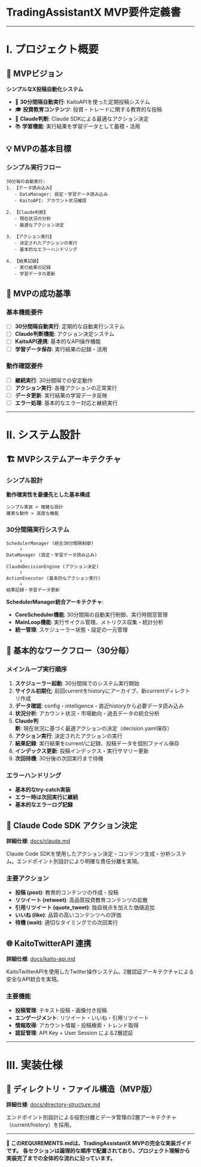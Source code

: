 # TradingAssistantX MVP要件定義書

---

# I. プロジェクト概要

## 🎯 MVPビジョン

**シンプルなX投稿自動化システム**
- 🚀 **30分間隔自動実行**: KaitoAPIを使った定期投稿システム
- 🎓 **投資教育コンテンツ**: 投資・トレードに関する教育的な投稿
- 🤖 **Claude判断**: Claude SDKによる最適なアクション決定
- 📚 **学習機能**: 実行結果を学習データとして蓄積・活用

## 💡 MVPの基本目標

### シンプル実行フロー
```
30分毎の自動実行:
1. 【データ読み込み】
   - DataManager: 設定・学習データ読み込み
   - KaitoAPI: アカウント状況確認

2. 【Claude判断】
   - 現在状況の分析
   - 最適なアクション決定

3. 【アクション実行】
   - 決定されたアクションの実行
   - 基本的なエラーハンドリング

4. 【結果記録】
   - 実行結果の記録
   - 学習データの更新
```

## 🎯 MVPの成功基準

### 基本機能要件
- [ ] **30分間隔自動実行**: 定期的な自動実行システム
- [ ] **Claude判断機能**: アクション決定システム
- [ ] **KaitoAPI連携**: 基本的なAPI操作機能
- [ ] **学習データ保存**: 実行結果の記録・活用

### 動作確認要件
- [ ] **継続実行**: 30分間隔での安定動作
- [ ] **アクション実行**: 各種アクションの正常実行
- [ ] **データ更新**: 実行結果の学習データ反映
- [ ] **エラー処理**: 基本的なエラー対応と継続実行

---

# II. システム設計

## 🏗️ MVPシステムアーキテクチャ

### シンプル設計
**動作確実性を最優先とした基本構成**

```
シンプル実装 > 複雑な設計
確実な動作 > 高度な機能
```

### 30分間隔実行システム
```
SchedulerManager (統合30分間隔制御)
     ↓
DataManager (設定・学習データ読み込み)
     ↓
ClaudeDecisionEngine (アクション決定)
     ↓
ActionExecutor (基本的なアクション実行)
     ↓
結果記録・学習データ更新
```

**SchedulerManager統合アーキテクチャ**:
- **CoreScheduler機能**: 30分間隔の自動実行制御、実行時間窓管理
- **MainLoop機能**: 実行サイクル管理、メトリクス収集・統計分析
- **統一管理**: スケジューラー状態・設定の一元管理

## 🚀 基本的なワークフロー（30分毎）

### メインループ実行順序
1. **スケジューラー起動**: 30分間隔でのシステム実行開始
2. **サイクル初期化**: 前回currentをhistoryにアーカイブ、新currentディレクトリ作成
3. **データ確認**: config・intelligence・直近historyから必要データ読み込み
4. **状況分析**: アカウント状況・市場動向・過去データの統合分析
5. **Claude判断**: 現在状況に基づく最適アクションの決定（decision.yaml保存）
6. **アクション実行**: 決定されたアクションの実行
7. **結果記録**: 実行結果をcurrent/に記録、投稿データを個別ファイル保存
8. **インデックス更新**: 投稿インデックス・実行サマリー更新
9. **次回待機**: 30分後の次回実行まで待機

### エラーハンドリング
- **基本的なtry-catch実装**
- **エラー時は次回実行に継続**
- **基本的なエラーログ記録**

## 🤖 Claude Code SDK アクション決定

**詳細仕様**: [docs/claude.md](docs/claude.md)

Claude Code SDKを使用したアクション決定・コンテンツ生成・分析システム。エンドポイント別設計により明確な責任分離を実現。

### 主要アクション
- **投稿 (post)**: 教育的コンテンツの作成・投稿
- **リツイート (retweet)**: 高品質投資教育コンテンツの拡散
- **引用リツイート (quote_tweet)**: 独自視点を加えた価値追加
- **いいね (like)**: 品質の高いコンテンツへの評価
- **待機 (wait)**: 適切なタイミングでの次回実行

## 🌐 KaitoTwitterAPI 連携

**詳細仕様**: [docs/kaito-api.md](docs/kaito-api.md)

KaitoTwitterAPIを使用したTwitter操作システム。2層認証アーキテクチャによる安全なAPI統合を実現。

### 主要機能
- **投稿管理**: テキスト投稿・画像付き投稿
- **エンゲージメント**: リツイート・いいね・引用リツイート
- **情報取得**: アカウント情報・投稿検索・トレンド取得
- **認証管理**: API Key + User Session による2層認証

---

# III. 実装仕様

## 📁 ディレクトリ・ファイル構造（MVP版）

**詳細仕様**: [docs/directory-structure.md](docs/directory-structure.md)

エンドポイント別設計による役割分離とデータ管理の2層アーキテクチャ（current/history）を採用。

---

**📌 このREQUIREMENTS.mdは、TradingAssistantX MVPの完全な実装ガイドです。**
**各セクションは論理的な順序で配置されており、プロジェクト理解から実装完了までの全体的な流れに沿っています。**
